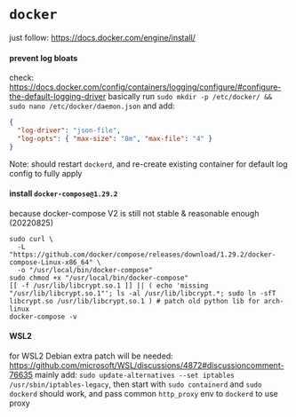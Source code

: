 # `docker`

just follow: https://docs.docker.com/engine/install/

#### prevent log bloats
check: https://docs.docker.com/config/containers/logging/configure/#configure-the-default-logging-driver
basically run `sudo mkdir -p /etc/docker/ && sudo nano /etc/docker/daemon.json` and add:
```json
{
  "log-driver": "json-file",
  "log-opts": { "max-size": "8m", "max-file": "4" }
}
```
Note: should restart `dockerd`, and re-create existing container for default log config to fully apply

#### install `docker-compose@1.29.2`

because docker-compose V2 is still not stable & reasonable enough (20220825)

```shell
sudo curl \
  -L "https://github.com/docker/compose/releases/download/1.29.2/docker-compose-Linux-x86_64" \
  -o "/usr/local/bin/docker-compose"
sudo chmod +x "/usr/local/bin/docker-compose"
[[ -f /usr/lib/libcrypt.so.1 ]] || ( echo 'missing "/usr/lib/libcrypt.so.1"'; ls -al /usr/lib/libcrypt.*; sudo ln -sfT libcrypt.so /usr/lib/libcrypt.so.1 ) # patch old python lib for arch-linux
docker-compose -v
```

#### WSL2

for WSL2 Debian extra patch will be needed: https://github.com/microsoft/WSL/discussions/4872#discussioncomment-76635
  mainly add: `sudo update-alternatives --set iptables /usr/sbin/iptables-legacy`,
  then start with `sudo containerd` and `sudo dockerd` should work,
  and pass common `http_proxy` env to `dockerd` to use proxy

